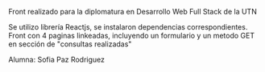 
Front realizado para la diplomatura en Desarrollo Web Full Stack de la UTN

Se utilizo librería Reactjs, se instalaron dependencias correspondientes. Front con 4 paginas linkeadas, incluyendo un formulario y un metodo GET en sección de "consultas realizadas"

Alumna: Sofia Paz Rodriguez

